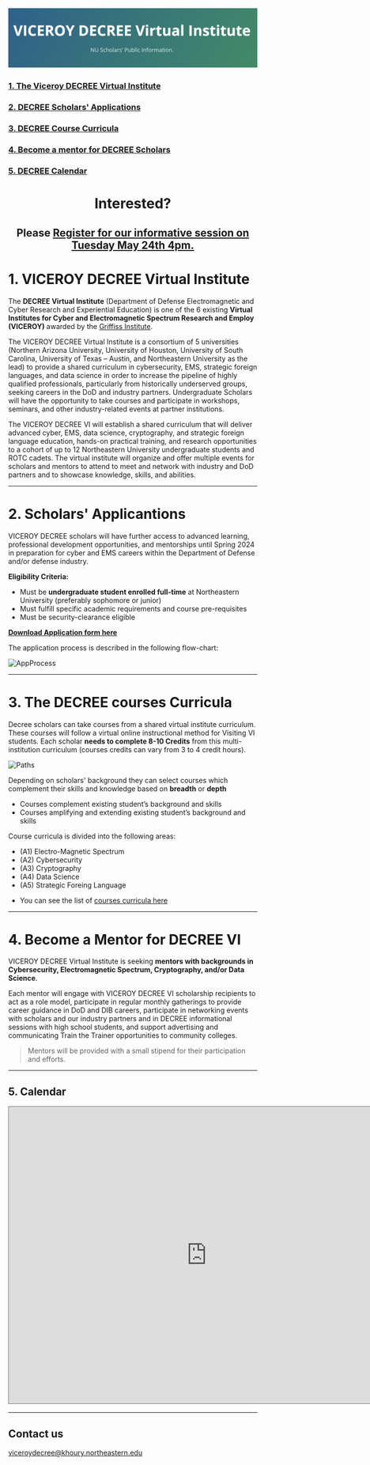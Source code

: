 ![](./images/decree_head2.png)
---

### [1. The Viceroy DECREE Virtual Institute](#decree)
### [2. DECREE Scholars' Applications](#applications)
### [3. DECREE Course Curricula](#curricula)
### [4. Become a mentor for DECREE Scholars](#mentors)
### [5. DECREE Calendar](#calendar)

<p align="center">
<h1 align="center"> Interested? </h1>
<h2 align="center"> Please <a href="https://neu.co1.qualtrics.com/jfe/form/SV_4NrFdmk39xDWZwO">Register for our informative session on Tuesday May 24th 4pm.</a> </h2>
</p>




# 1. VICEROY DECREE  Virtual Institute <a name="decree"/>

The **DECREE Virtual Institute** (Department of Defense Electromagnetic and Cyber Research and Experiential Education)  is one of the 6 existing **Virtual Institutes for Cyber and Electromagnetic Spectrum Research and Employ (VICEROY)** awarded by the [Griffiss Institute](https://www.griffissinstitute.org/about-us/gi-news/news-story/griffiss-institute-selects-universities-as-viceroy-national-hubs-to-boost-stem-students-into-cyber-defense).

The VICEROY DECREE Virtual Institute is a consortium of 5 universities (Northern Arizona University, University of Houston, University of South Carolina, University of Texas – Austin, and Northeastern University as the lead) to provide a shared curriculum in cybersecurity, EMS, strategic foreign languages, and data science in order to increase the pipeline of highly qualified professionals, particularly from historically underserved groups, seeking careers in the DoD and industry partners. Undergraduate Scholars will have the opportunity to take courses and participate in workshops, seminars, and other industry-related events at partner institutions.

The VICEROY DECREE VI will establish a shared curriculum that will deliver advanced cyber, EMS, data science, cryptography, and strategic foreign language education, hands-on practical training, and research opportunities to a cohort of up to 12 Northeastern University undergraduate students and ROTC cadets. The virtual institute will organize and offer multiple events for scholars and mentors to attend to meet and network with industry and DoD partners and to showcase knowledge, skills, and abilities.

---

# 2.  Scholars' Applicantions <a name="applications"/>

VICEROY DECREE scholars will have further access to advanced learning, professional development opportunities, and mentorships until Spring 2024 in preparation for cyber and EMS careers within the Department of Defense and/or defense industry.

**Eligibility Criteria:**
+ Must be **undergraduate student enrolled full-time** at Northeastern University (preferably sophomore or junior)
+ Must fulfill specific academic requirements and course pre-requisites 
+ Must be security-clearance eligible

**[Download Application form here](./doc/decreeapp.pdf)**

The application process is described in the following flow-chart:

![AppProcess](https://www.plantuml.com/plantuml/png/TP5DZl8m343tFOKbDh3uBb0sz8FE6e5czcxZjXQkKza9Q6u_1UQdivX5f4XvZbvUTfxGKXwbU6oAybK3MMyOCYQ2Syg1D3buRaPEK4sJS8k9eswByjmEKT1yu0d-HxG0HbUccmF-S0vH0S6Y26iF3Jhxjk0ErelBu6ZqhveiNYbi80sai7udtnIh2OLw8z9oYKypZjEJdqNWG8biP2Ne29qR8JZK-rDTGzMsHe7JSwv58GreVypiOpOdXnGXuOMs1OaJh3NUHLWlPQq1OWVuIoMsv3wp6kwBks8bt0-faKpbWJfMJdpzRZaROQ2HMpWAAg06s7zPmQprmee2fqV8n-aR2eTdSbZs-7pWyXEg6rgu5zcHXZpA1m00)

---

# 3. The DECREE courses Curricula <a name="curricula"/>
Decree scholars can take courses from a shared virtual institute curriculum. These courses  will follow a virtual online instructional method for Visiting VI students. Each scholar **needs to complete 8-10 Credits** from this multi-institution curriculum (courses credits can vary from 3 to 4 credit hours).


![Paths](https://www.plantuml.com/plantuml/png/SoWkIImgAStDuG8pk8hBCqkICnGqN3BJqbABKlDA55nIaujIKnMSyqkBYbCL0X9BCeerkP8JWMmD1GKjBGijBGMWWfJCacA50g2a9fU2WfK9N2WPhCqQgo3Kb9WyBIrBRAOOesiWNX3cG90B3GtG3LV0Rn1XXwVcfK022XXg-GLS3a0-C0W1)

Depending on scholars' background they can select courses which complement their skills and knowledge  based on **breadth** or **depth**
  - Courses complement existing student’s background and skills
  - Courses amplifying and extending existing student’s background and skills

Course curricula is divided into the following areas: 
  - (A1) Electro-Magnetic Spectrum
  - (A2) Cybersecurity
  - (A3) Cryptography
  - (A4) Data Science
  - (A5) Strategic Foreing Language

+ You can see the list of [courses curricula here](./list.md)



--- 


# 4. Become a Mentor for DECREE VI <a name="mentors"/>

VICEROY DECREE Virtual Institute is seeking **mentors with backgrounds in Cybersecurity, Electromagnetic Spectrum, Cryptography, and/or Data Science**.

Each mentor will engage with VICEROY DECREE VI scholarship recipients to act as a role model, participate in regular monthly gatherings to provide career guidance in DoD and DIB careers, participate in networking events with scholars and our industry partners and in DECREE informational sessions with high school students, and support advertising and communicating Train the Trainer opportunities to community colleges.

> Mentors will be provided with a small stipend for their participation and efforts.

---

## 5. Calendar <a name="calendar"/> 

<iframe src="https://calendar.google.com/calendar/embed?height=600&wkst=1&bgcolor=%23ffffff&ctz=America%2FNew_York&showTitle=0&showCalendars=1&showPrint=1&src=bnVkZWNyZWVAZ21haWwuY29t&color=%23039BE5" style="border:solid 1px #777" width="800" height="600" frameborder="0" scrolling="no"></iframe>

---

## Contact us

[viceroydecree@khoury.northeastern.edu](mailto:viceroydecree@khoury.northeastern.edu)






